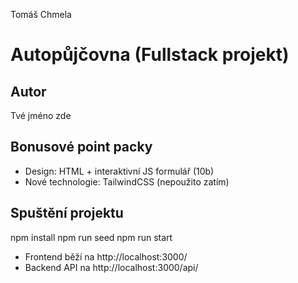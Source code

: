 Tomáš Chmela

# Autopůjčovna (Fullstack projekt)

## Autor
Tvé jméno zde

## Bonusové point packy
- Design: HTML + interaktivní JS formulář (10b)
- Nové technologie: TailwindCSS (nepoužito zatím)

## Spuštění projektu

npm install
npm run seed
npm run start


- Frontend běží na http://localhost:3000/
- Backend API na http://localhost:3000/api/